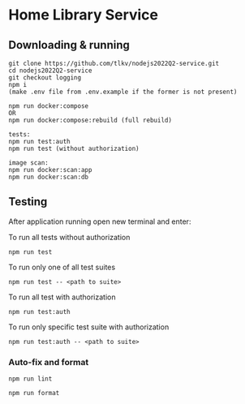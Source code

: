 # Home Library Service

## Downloading & running

```
git clone https://github.com/tlkv/nodejs2022Q2-service.git
cd nodejs2022Q2-service
git checkout logging
npm i
(make .env file from .env.example if the former is not present)

npm run docker:compose
OR
npm run docker:compose:rebuild (full rebuild)

tests:
npm run test:auth
npm run test (without authorization)

image scan:
npm run docker:scan:app
npm run docker:scan:db
```

## Testing

After application running open new terminal and enter:

To run all tests without authorization

```
npm run test
```

To run only one of all test suites

```
npm run test -- <path to suite>
```

To run all test with authorization

```
npm run test:auth
```

To run only specific test suite with authorization

```
npm run test:auth -- <path to suite>
```

### Auto-fix and format

```
npm run lint
```

```
npm run format
```
